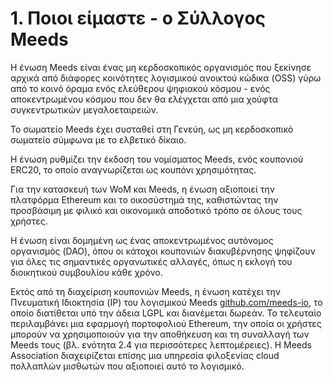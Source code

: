 
# 1. Ποιοι είμαστε - ο Σύλλογος Meeds

Η ένωση Meeds είναι ένας μη κερδοσκοπικός οργανισμός που ξεκίνησε αρχικά από διάφορες κοινότητες λογισμικού ανοικτού κώδικα (OSS) γύρω από το κοινό όραμα ενός ελεύθερου ψηφιακού κόσμου - ενός αποκεντρωμένου κόσμου που δεν θα ελέγχεται από μια χούφτα συγκεντρωτικών μεγαλοεταιρειών.

Το σωματείο Meeds έχει συσταθεί στη Γενεύη, ως μη κερδοσκοπικό σωματείο σύμφωνα με το ελβετικό δίκαιο.

Η ένωση ρυθμίζει την έκδοση του νομίσματος Meeds, ενός κουπονιού ERC20, το οποίο αναγνωρίζεται ως κουπόνι χρησιμότητας.

Για την κατασκευή των WoM και Meeds, η ένωση αξιοποιεί την πλατφόρμα Ethereum και το οικοσύστημά της, καθιστώντας την προσβάσιμη με φιλικό και οικονομικά αποδοτικό τρόπο σε όλους τους χρήστες.

Η ένωση είναι δομημένη ως ένας αποκεντρωμένος αυτόνομος οργανισμός (DAO), όπου οι κάτοχοι κουπονιών διακυβέρνησης ψηφίζουν για όλες τις σημαντικές οργανωτικές αλλαγές, όπως η εκλογή του διοικητικού συμβουλίου κάθε χρόνο.

Εκτός από τη διαχείριση κουπονιών Meeds, η ένωση κατέχει την Πνευματική Ιδιοκτησία (IP) του λογισμικού Meeds [github.com/meeds-io](https://github.com/meeds-io), το οποίο διατίθεται υπό την άδεια LGPL και διανέμεται δωρεάν. Το τελευταίο περιλαμβάνει μια εφαρμογή πορτοφολιού Ethereum, την οποία οι χρήστες μπορούν να χρησιμοποιούν για την αποθήκευση και τη συναλλαγή των Meeds τους (βλ. ενότητα 2.4 για περισσότερες λεπτομέρειες). Η Meeds Association διαχειρίζεται επίσης μια υπηρεσία φιλοξενίας cloud πολλαπλών μισθωτών που αξιοποιεί αυτό το λογισμικό.
